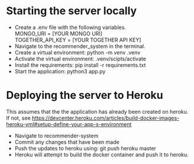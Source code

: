# Starting the server locally
- Create a .env file with the following variables.  
MONGO_URI = [YOUR MONGO URI]  
TOGETHER_API_KEY = [YOUR TOGETHER API KEY]  
- Navigate to the recommender_system in the terminal.
- Create a virtual environment: python -m venv .venv
- Activate the virtual environment: .venv/scipts/activate
- Install the requirements: pip install -r requirements.txt
- Start the application: python3 app.py

# Deploying the server to Heroku
This assumes that the the application has already been created on heroku. If not, see https://devcenter.heroku.com/articles/build-docker-images-heroku-yml#setup-define-your-app-s-environment  
- Navigate to recommender-system
- Commit any changes that have been made
- Push the updates to heroku using: git push heroku master
- Heroku will attempt to build the docker container and push it to heroku.
